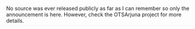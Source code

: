 No source was ever released publicly as far as I can remember so only the announcement is here. However, check the OTSArjuna
project for more details.
